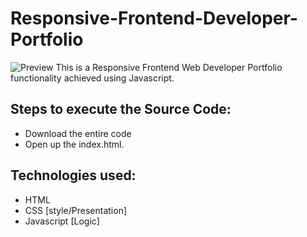 # Responsive-Frontend-Developer-Portfolio
![Preview](https://github.com/user-attachments/assets/01fb451c-d91c-4e59-ad49-9fb8ac1e7815)
This is a Responsive Frontend Web Developer Portfolio functionality achieved using Javascript. 

## Steps to execute the Source Code:
- Download the entire code 
- Open up the index.html.

## Technologies used: 
- HTML
- CSS [style/Presentation]
- Javascript [Logic]
